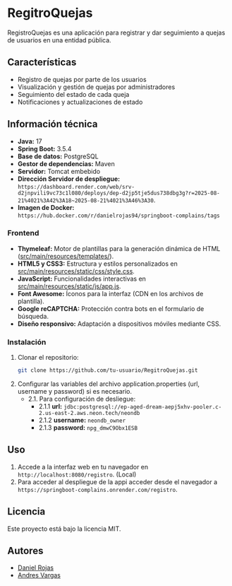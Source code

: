 ﻿# RegitroQuejas

RegistroQuejas es una aplicación para registrar y dar seguimiento a quejas de usuarios en una entidad pública.

## Características

- Registro de quejas por parte de los usuarios
- Visualización y gestión de quejas por administradores
- Seguimiento del estado de cada queja
- Notificaciones y actualizaciones de estado

## Información técnica

- **Java:** 17
- **Spring Boot:** 3.5.4
- **Base de datos:** PostgreSQL
- **Gestor de dependencias:** Maven
- **Servidor:** Tomcat embebido
- **Dirección Servidor de despliegue:** `https://dashboard.render.com/web/srv-d2jnpvili9vc73c1l080/deploys/dep-d2jp5tje5dus738dbg3g?r=2025-08-21%4021%3A42%3A18~2025-08-21%4021%3A46%3A30`.
- **Imagen de Docker:** `https://hub.docker.com/r/danielrojas94/springboot-complains/tags`

### Frontend

- **Thymeleaf:** Motor de plantillas para la generación dinámica de HTML ([src/main/resources/templates/](src/main/resources/templates/)).
- **HTML5 y CSS3:** Estructura y estilos personalizados en [src/main/resources/static/css/style.css](src/main/resources/static/css/style.css).
- **JavaScript:** Funcionalidades interactivas en [src/main/resources/static/js/app.js](src/main/resources/static/js/app.js).
- **Font Awesome:** Íconos para la interfaz (CDN en los archivos de plantilla).
- **Google reCAPTCHA:** Protección contra bots en el formulario de búsqueda.
- **Diseño responsivo:** Adaptación a dispositivos móviles mediante CSS.

### Instalación

1. Clonar el repositorio:
   ```bash
   git clone https://github.com/tu-usuario/RegitroQuejas.git
   ```
2. Configurar las variables del archivo application.properties (url, username y password) si es necesario.
   + 2.1. Para configuración de desliegue:
     + 2.1.1 **url:** `jdbc:postgresql://ep-aged-dream-aepj5xhv-pooler.c-2.us-east-2.aws.neon.tech/neondb`
      + 2.1.2 **username:** `neondb_owner`
      + 2.1.3 **password:** `npg_dmwC9Obx1ESB`

## Uso

1. Accede a la interfaz web en tu navegador en `http://localhost:8080/registro`. (Local)
2. Para acceder al despliegue de la appi acceder desde el navegador a `https://springboot-complains.onrender.com/registro`.


## Licencia

Este proyecto está bajo la licencia MIT.

## Autores

- [Daniel Rojas](https://github.com/RojasD13)
- [Andres Vargas](https://github.com/andres-Vargas02)






